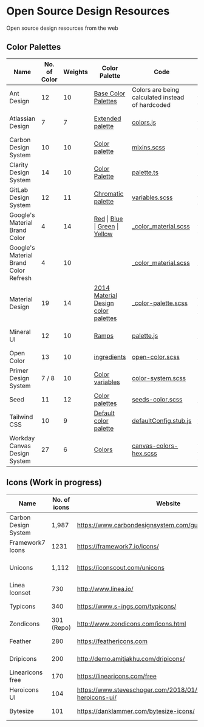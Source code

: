 # Open Source Design Resources

Open source design resources from the web

## Color Palettes

| Name                                  | No. of Color | Weights | Color Palette                                                                                                                                                                                                                                                                                                                                                                                                                                                                                                                                                                                                                                                     | Code                                                                                                                                                                       | Repo                                                                                                           | License                                                                                                     |
| ------------------------------------- | ------------ | ------- | ----------------------------------------------------------------------------------------------------------------------------------------------------------------------------------------------------------------------------------------------------------------------------------------------------------------------------------------------------------------------------------------------------------------------------------------------------------------------------------------------------------------------------------------------------------------------------------------------------------------------------------------------------------------- | -------------------------------------------------------------------------------------------------------------------------------------------------------------------------- | -------------------------------------------------------------------------------------------------------------- | ----------------------------------------------------------------------------------------------------------- |
| Ant Design                            | 12           | 10      | [Base Color Palettes](https://ant.design/docs/spec/colors#Base-Color-Palettes)                                                                                                                                                                                                                                                                                                                                                                                                                                                                                                                                                                                    | Colors are being calculated instead of hardcoded                                                                                                                           | [ant-design/ant-design-colors](https://github.com/ant-design/ant-design-colors)                                | [MIT License](https://github.com/ant-design/ant-design-colors/blob/master/LICENSE)                          |
| Atlassian Design                      | 7            | 7       | [Extended palette](https://atlassian.design/guidelines/product/foundations/color)                                                                                                                                                                                                                                                                                                                                                                                                                                                                                                                                                                                 | [colors.js](https://bitbucket.org/atlassian/atlaskit-mk-2/src/97bfe81ec8fed43b13890f8867a95c90aaa094c8/packages/core/theme/src/colors.js)                                  | [(bitbucket) atlassian/atlaskit-mk-2](https://bitbucket.org/atlassian/atlaskit-mk-2/src/master/)               | [Apache License 2.0](https://bitbucket.org/atlassian/atlaskit-mk-2/src/master/LICENSE)                      |
| Carbon Design System                  | 10           | 10      | [Color palette](https://www.ibm.com/design/language/elements/color/#specifications)                                                                                                                                                                                                                                                                                                                                                                                                                                                                                                                                                                               | [mixins.scss](https://github.com/carbon-design-system/carbon-elements/blob/cd1da47aa6b2a7adb9fbdfa242797d9ec07ffef3/packages/colors/scss/mixins.scss#L488)                 | [carbon-design-system/carbon-elements](https://github.com/carbon-design-system/carbon-elements)                | [Apache License 2.0](https://github.com/carbon-design-system/carbon-elements/blob/master/LICENSE)           |
| Clarity Design System                 | 14           | 10      | [Color Palette](https://v1.clarity.design/color#color-palette)                                                                                                                                                                                                                                                                                                                                                                                                                                                                                                                                                                                                    | [palette.ts](https://github.com/vmware/clarity/blob/527afb40a531f8d98dd3641138e308bc2bd41aa3/src/website/src/app/documentation/demos/color/color-palette.ts#L23)           | [vmware/clarity](https://github.com/vmware/clarity/)                                                           | [MIT License](https://github.com/vmware/clarity/blob/master/LICENSE)                                        |
| GitLab Design System                  | 12           | 11      | [Chromatic palette](https://design.gitlab.com/foundations/colors/)                                                                                                                                                                                                                                                                                                                                                                                                                                                                                                                                                                                                | [variables.scss](https://gitlab.com/gitlab-org/gitlab-ce/blob/8cf0af88e664b6e3da7d95180c48241591782419/app/assets/stylesheets/framework/variables.scss#L53)                | [(gitlab) gitlab-org/design.gitlab.com](https://gitlab.com/gitlab-org/design.gitlab.com/)                      | [MIT License](https://gitlab.com/gitlab-org/design.gitlab.com/blob/master/LICENSE)                          |
| Google's Material Brand Color         | 4            | 14      | [Red](https://github.com/dart-lang/angular_components/blob/695b5d5015d96d05b84f3f28427bd3bf0a80cfa9/angular_components/lib/css/_color_material.scss#L90) &#124; [Blue](https://github.com/dart-lang/angular_components/blob/695b5d5015d96d05b84f3f28427bd3bf0a80cfa9/angular_components/lib/css/_color_material.scss#L183) &#124; [Green](https://github.com/dart-lang/angular_components/blob/695b5d5015d96d05b84f3f28427bd3bf0a80cfa9/angular_components/lib/css/_color_material.scss#L259) &#124; [Yellow](https://github.com/dart-lang/angular_components/blob/695b5d5015d96d05b84f3f28427bd3bf0a80cfa9/angular_components/lib/css/_color_material.scss#L333) | [_color_material.scss](https://github.com/dart-lang/angular_components/blob/695b5d5015d96d05b84f3f28427bd3bf0a80cfa9/angular_components/lib/css/_color_material.scss)      | [dart-lang/angular_components](https://github.com/dart-lang/angular_components)                                | [BSD-style license](https://github.com/dart-lang/angular_components/blob/master/angular_components/LICENSE) |
| Google's Material Brand Color Refresh | 4            | 10      |                                                                                                                                                                                                                                                                                                                                                                                                                                                                                                                                                                                                                                                                   | [_color_material.scss](https://github.com/GoogleChrome/web.dev/blob/1322b62b37e0a5e0f98d4befac01822406d120e3/src/styles/settings/_colors.scss#L69)                         | [GoogleChrome/web.dev](https://github.com/GoogleChrome/web.dev)                                                | [CC-BY-3.0](https://github.com/GoogleChrome/web.dev/blob/master/LICENSE)                                    |
| Material Design                       | 19           | 14      | [2014 Material Design color palettes](https://material.io/design/color/#tools-for-picking-colors)                                                                                                                                                                                                                                                                                                                                                                                                                                                                                                                                                                 | [_color-palette.scss](https://github.com/material-components/material-components-web/blob/33c15b3d179143c7f041b40b5012431a6318c102/packages/mdc-theme/_color-palette.scss) | [material-components/material-components-web](https://github.com/material-components/material-components-web/) | [MIT License](https://github.com/material-components/material-components-web/blob/master/LICENSE)           |
| Mineral UI                            | 12           | 10      | [Ramps](https://mineral-ui.com/color#guidelines-ramps)                                                                                                                                                                                                                                                                                                                                                                                                                                                                                                                                                                                                            | [palette.js](https://github.com/mineral-ui/mineral-ui/blob/56a08be98684a3285e52ec088ef71c85b305bcf2/packages/mineral-ui-tokens/src/palette.js)                             | [mineral-ui/mineral-ui](https://github.com/mineral-ui/mineral-ui/)                                             | [Apache License 2.0](https://github.com/mineral-ui/mineral-ui/blob/master/LICENSE.md)                       |
| Open Color                            | 13           | 10      | [ingredients](https://yeun.github.io/open-color/ingredients.html)                                                                                                                                                                                                                                                                                                                                                                                                                                                                                                                                                                                                 | [open-color.scss](https://github.com/yeun/open-color/blob/fca6c76bb909ecbaf21d670b76777e948bd7cc5c/open-color.scss)                                                        | [yeun/open-color](https://github.com/yeun/open-color)                                                          | [MIT License](https://github.com/yeun/open-color/blob/master/LICENSE)                                       |
| Primer Design System                  | 7 / 8        | 10      | [Color variables](https://styleguide.github.com/primer/support/color-system/#color-variables)                                                                                                                                                                                                                                                                                                                                                                                                                                                                                                                                                                     | [color-system.scss](https://github.com/primer/css/blob/f6dccec04850ee40cdb133d507785725ba61b067/src/support/variables/color-system.scss)                                   | [primer/css](https://github.com/primer/css)                                                                    | [MIT License](https://github.com/primer/css/blob/master/LICENSE)                                            |
| Seed                                  | 11           | 12      | [Color palettes](https://sproutsocial.com/seeds/visual/color/#color-palettes)                                                                                                                                                                                                                                                                                                                                                                                                                                                                                                                                                                                     | [seeds-color.scss](https://github.com/sproutsocial/seeds-packets/blob/19ef924367f6647f26a4d0d498252d221b8bd7b1/packets/seeds-color/dist/seeds-color.scss)                  | [seeds-packets](https://github.com/sproutsocial/seeds-packets/)                                                | [MIT License](https://github.com/sproutsocial/seeds-packets/blob/master/LICENSE)                            |
| Tailwind CSS                          | 10           | 9       | [Default color palette](https://tailwindcss.com/docs/colors/#default-color-palette)                                                                                                                                                                                                                                                                                                                                                                                                                                                                                                                                                                               | [defaultConfig.stub.js](https://github.com/tailwindcss/tailwindcss/blob/ebab229d6a521aa2e066a1de058cfd20a76565fc/defaultConfig.stub.js#L45)                                | [tailwindcss/tailwindcss](https://github.com/tailwindcss/tailwindcss/)                                         | [MIT License](https://github.com/tailwindcss/tailwindcss/blob/master/LICENSE)                               |
| Workday Canvas Design System          | 27           | 6       | [Colors](https://design.workday.com/resources/colors)                                                                                                                                                                                                                                                                                                                                                                                                                                                                                                                                                                                                             | [canvas-colors-hex.scss](https://cdn.jsdelivr.net/npm/@workday/canvas-colors-web@1.0.2/dist/sass/canvas-colors-hex.scss)                                                   | [(npm) @workday/canvas-colors-web](https://www.npmjs.com/package/@workday/canvas-colors-web)                   | [CC-BY-ND 4.0](https://cdn.jsdelivr.net/npm/@workday/canvas-colors-web@latest/LICENSE.txt)                  |

## Icons (Work in progress)

| Name                 | No. of icons | Website                                                           | Repo                                                                                                     | License                                                                                  | Style    |
| -------------------- | ------------ | ----------------------------------------------------------------- | -------------------------------------------------------------------------------------------------------- | ---------------------------------------------------------------------------------------- | -------- |
| Carbon Design System | 1,987        | https://www.carbondesignsystem.com/guidelines/iconography/        | [carbon-design-system/carbon](https://github.com/carbon-design-system/carbon/tree/master/packages/icons) | [Apache License 2.0](https://github.com/carbon-design-system/carbon/blob/master/LICENSE) | Outlined |
| Framework7 Icons     | 1231         | https://framework7.io/icons/                                      | [framework7io/framework7-icons](https://github.com/framework7io/framework7-icons)                        | [MIT License](https://github.com/framework7io/framework7-icons/blob/master/LICENSE)      | Outlined |
| Unicons              | 1,112        | https://iconscout.com/unicons                                     | [iconscout/unicons](https://github.com/iconscout/unicons)                                                | [Apache License 2.0](https://github.com/Iconscout/unicons/blob/master/LICENSE)           | Outlined |
| Linea Iconset        | 730          | http://www.linea.io/                                              | [linea-io/Linea-Iconset](https://github.com/linea-io/Linea-Iconset)                                      | [CC0-1.0](https://github.com/linea-io/Linea-Iconset/blob/master/LICENSE)                 | Outlined |
| Typicons             | 340          | https://www.s-ings.com/typicons/                                  | [stephenhutchings/typicons.font](https://github.com/stephenhutchings/typicons.font)                      | [CC BY-SA 3.0](https://github.com/stephenhutchings/typicons.font#license)                | Outlined |
| Zondicons            | 301 (Repo)   | http://www.zondicons.com/icons.html                               | [dukestreetstudio/zondicons](https://github.com/dukestreetstudio/zondicons)                              | [MIT License](https://github.com/dukestreetstudio/zondicons/blob/master/package.json#L9) | Outlined |
| Feather              | 280          | https://feathericons.com                                          | [feathericons/feather](https://github.com/feathericons/feather)                                          | [MIT License](https://github.com/feathericons/feather/blob/master/LICENSE)               | Outlined |
| Dripicons            | 200          | http://demo.amitjakhu.com/dripicons/                              | [amitjakhu/dripicons](https://github.com/amitjakhu/dripicons)                                            | [CC-BY-4.0](https://github.com/amitjakhu/dripicons/blob/master/readme.txt)               | Outlined |
| Linearicons free     | 170          | https://linearicons.com/free                                      | [cjpatoilo/linearicons](https://github.com/cjpatoilo/linearicons)                                        | [CC BY-SA 4.0](https://linearicons.com/free#license)                                     | Outlined |
| Heroicons UI         | 104          | https://www.steveschoger.com/2018/01/04/introducing-heroicons-ui/ | [sschoger/heroicons-ui](https://github.com/sschoger/heroicons-ui)                                        | [MIT License](https://github.com/sschoger/heroicons-ui/blob/master/LICENSE)              | Outlined |
| Bytesize             | 101          | https://danklammer.com/bytesize-icons/                            | [danklammer/bytesize-icons](https://github.com/danklammer/bytesize-icons)                                | [MIT License](https://github.com/danklammer/bytesize-icons/blob/master/LICENSE.md)       | Outlined |
